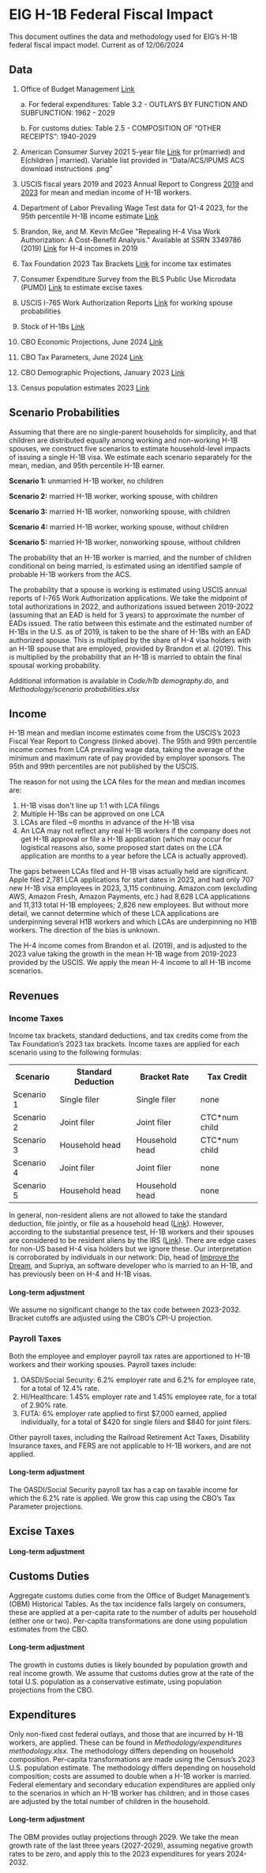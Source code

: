 # EIG H-1B Federal Fiscal Impact

This document outlines the data and methodology used for EIG’s H-1B federal fiscal impact model. Current as of 12/06/2024

## Data
1. Office of Budget Management [Link](https://www.whitehouse.gov/omb/budget/historical-tables/)
   
    a.  For federal expenditures: Table 3.2 - OUTLAYS BY FUNCTION AND SUBFUNCTION:  1962 - 2029
   
    b.  For customs duties: Table 2.5 - COMPOSITION OF “OTHER RECEIPTS”: 1940-2029
   
 3. American Consumer Survey 2021 5-year file [Link](https://usa.ipums.org/usa/index.shtml) for pr(married) and E(children | married). Variable list provided in “Data/ACS/IPUMS ACS download instructions .png”
 4. USCIS fiscal years 2019 and 2023 Annual Report to Congress [2019](https://www.uscis.gov/sites/default/files/document/reports/Characteristics_of_Specialty_Occupation_Workers_H-1B_Fiscal_Year_2019.pdf) and [2023](https://www.uscis.gov/sites/default/files/document/reports/OLA_Signed_H-1B_Characteristics_Congressional_Report_FY2023.pdf) for mean and median income of H-1B workers.
 5. Department of Labor Prevailing Wage Test data for Q1-4 2023, for the 95th percentile H-1B income estimate [Link](https://www.dol.gov/agencies/eta/foreign-labor/wages)
 6. Brandon, Ike, and M. Kevin McGee "Repealing H-4 Visa Work Authorization: A Cost-Benefit Analysis." Available at SSRN 3349786 (2019) [Link](https://papers.ssrn.com/sol3/papers.cfm?abstract_id=3349786) for H-4 incomes in 2019
 7. Tax Foundation 2023 Tax Brackets [Link](https://taxfoundation.org/data/all/federal/2023-tax-brackets/) for income tax estimates
 8. Consumer Expenditure Survey from the BLS Public Use Microdata (PUMD) [Link](https://www.bls.gov/cex/pumd.htm) to estimate excise taxes
 9. USCIS I-765 Work Authorization Reports [Link](https://www.uscis.gov/tools/reports-and-studies/immigration-and-citizenship-data) for working spouse probabilities
 10. Stock of H-1Bs [Link](https://www.uscis.gov/sites/default/files/document/reports/USCIS%20H-1B%20Authorized%20to%20Work%20Report.pdf)
 11. CBO Economic Projections, June 2024 [Link](https://www.cbo.gov/data/budget-economic-data)
 12. CBO Tax Parameters, June 2024 [Link](https://www.cbo.gov/data/budget-economic-data)
 13. CBO Demographic Projections, January 2023 [Link](https://www.cbo.gov/data/budget-economic-data)
 14. Census population estimates 2023 [Link](https://www.census.gov/data/datasets/time-series/demo/popest/2020s-national-total.html)


## Scenario Probabilities

Assuming that there are no single-parent households for simplicity, and that children are distributed equally among working and non-working H-1B spouses, we construct five scenarios to estimate household-level impacts of issuing a single H-1B visa. We estimate each scenario separately for the mean, median, and 95th percentile H-1B earner.

  <b>Scenario 1:</b> unmarried H-1B worker, no children
  
  <b>Scenario 2:</b> married H-1B worker, working spouse, with children
  
  <b>Scenario 3:</b> married H-1B worker, nonworking spouse, with children
  
  <b>Scenario 4:</b> married H-1B worker, working spouse, without children
  
  <b>Scenario 5:</b> married H-1B worker, nonworking spouse, without children


The probability that an H-1B worker is married, and the number of children conditional on being married, is estimated using an identified sample of probable H-1B workers from the ACS.

The probability that a spouse is working is estimated using USCIS annual reports of I-765 Work Authorization applications. We take the midpoint of total authorizations in 2022, and authorizations issued between 2019-2022 (assuming that an EAD is held for 3 years) to approximate the number of EADs issued. The ratio between this estimate and the estimated number of H-1Bs in the U.S. as of 2019, is taken to be the share of H-1Bs with an EAD authorized spouse. This is multiplied by the share of H-4 visa holders with an H-1B spouse that are employed, provided by Brandon et al. (2019). This is multiplied by the probability that an H-1B is married to obtain the final spousal working probability.

Additional information is available in <i>Code/h1b demography.do</i>, and <i>Methodology/scenario probabilities.xlsx</i>


## Income

H-1B mean and median income estimates come from the USCIS’s 2023 Fiscal Year Report to Congress (linked above). The 95th and 99th percentile income comes from LCA prevailing wage data, taking the average of the minimum and maximum rate of pay provided by employer sponsors. The 95th and 99th percentiles are not published by the USCIS.

The reason for not using the LCA files for the mean and median incomes are:
<ol>
  <li>H-1B visas don't line up 1:1 with LCA filings</li>
  <li>Multiple H-1Bs can be approved on one LCA</li>
  <li>LCAs are filed ~6 months in advance of the H-1B visa</li>
  <li>An LCA may not reflect any real H-1B workers if the company does not get H-1B approval or file a H-1B application (which may occur for logistical reasons also, some proposed start dates on the LCA application are months to a year before the LCA is actually approved).</li>
</ol>

The gaps between LCAs filed and H-1B visas actually held are significant. Apple filed 2,781 LCA applications for start dates in 2023, and had only 707 new H-1B visa employees in 2023, 3,115 continuing. Amazon.com (excluding AWS, Amazon Fresh, Amazon Payments, etc.) had 8,628 LCA applications and 11,313 total H-1B employees; 2,826 new employees. But without more detail, we cannot determine which of these LCA applications are underpinning several H1B workers and which LCAs are underpinning no H1B workers. The direction of the bias is unknown.

The H-4 income comes from Brandon et al. (2019), and is adjusted to the 2023 value taking the growth in the mean H-1B wage from 2019-2023 provided by the USCIS. We apply the mean H-4 income to all H-1B income scenarios.


## Revenues 

### Income Taxes

Income tax brackets, standard deductions, and tax credits come from the Tax Foundation’s 2023 tax brackets. Income taxes are applied for each scenario using to the following formulas:

<table>
<tr>
  <th>Scenario</th>
  <th>Standard Deduction</th>
  <th>Bracket Rate</th>
  <th>Tax Credit</th>
</tr>
<tr>
  <td>Scenario 1</td>
  <td>Single filer</td>
  <td>Single filer</td>
  <td>none</td>
</tr>
<tr>
  <td>Scenario 2</td>
  <td>Joint filer</td>
  <td>Joint filer</td>
  <td>CTC*num child</td>
</tr>
<tr>
  <td>Scenario 3</td>
  <td>Household head</td>
  <td>Household head</td>
  <td>CTC*num child</td>
</tr>
<tr>
  <td>Scenario 4</td>
  <td>Joint filer</td>
  <td>Joint filer</td>
  <td>none</td>
</tr>
<tr>
  <td>Scenario 5</td>
  <td>Household head</td>
  <td>Household head</td>
  <td>none</td>
</tr>
</table>

In general, non-resident aliens are not allowed to take the standard deduction, file jointly, or file as a household head ([Link](https://www.irs.gov/individuals/international-taxpayers/nonresident-figuring-your-tax)). However, according to the substantial presence test, H-1B workers and their spouses are considered to be resident aliens by the IRS ([Link](https://www.irs.gov/individuals/international-taxpayers/substantial-presence-test)). There are edge cases for non-US based H-4 visa holders but we ignore these. Our interpretation is corroborated by individuals in our network: Dip, head of [Improve the Dream](https://www.improvethedream.org/), and Supriya, an software developer who is married to an H-1B, and has previously been on H-4 and H-1B visas.

#### Long-term adjustment

We assume no significant change to the tax code between 2023-2032. Bracket cutoffs are adjusted using the CBO’s CPI-U projection.

### Payroll Taxes

Both the employee and employer payroll tax rates are apportioned to H-1B workers and their working spouses. Payroll taxes include:

<ol>
  <li>OASDI/Social Security: 6.2% employer rate and 6.2% for employee rate, for a total of 12.4% rate.</li>
  <li>HI/Healthcare: 1.45% employer rate and 1.45% employee rate, for a total of 2.90% rate.</li>
  <li>FUTA: 6% employer rate applied to first $7,000 earned, applied individually, for a total of $420 for single filers and $840 for joint filers.
</li>
</ol>

Other payroll taxes, including the Railroad Retirement Act Taxes, Disability Insurance taxes, and FERS are not applicable to H-1B workers, and are not applied.

#### Long-term adjustment

The OASDI/Social Security payroll tax has a cap on taxable income for which the 6.2% rate is applied. We grow this cap using the CBO’s Tax Parameter projections.

## Excise Taxes

#### Long-term adjustment

## Customs Duties

Aggregate customs duties come from the Office of Budget Management’s (OBM) Historical Tables. As the tax incidence falls largely on consumers, these are applied at a per-capita rate to the number of adults per household (either one or two). Per-capita transformations are done using population estimates from the CBO.

#### Long-term adjustment

The growth in customs duties is likely bounded by population growth and real income growth. We assume that customs duties grow at the rate of the total U.S. population as a conservative estimate, using population projections from the CBO.

## Expenditures

Only non-fixed cost federal outlays, and those that are incurred by H-1B workers, are applied. These can be found in <i>Methodology/expenditures methodology.xlsx.</i> The methodology differs depending on household composition. Per-capita transformations are made using the Census’s 2023 U.S. population estimate. The methodology differs depending on household composition; costs are assumed to double when a H-1B worker is married. Federal elementary and secondary education expenditures are applied only to the scenarios in which an H-1B worker has children; and in those cases are adjusted by the total number of children in the household.

#### Long-term adjustment

The OBM provides outlay projections through 2029. We take the mean growth rate of the last three years (2027-2029), assuming negative growth rates to be zero, and apply this to the 2023 expenditures for years 2024-2032.


